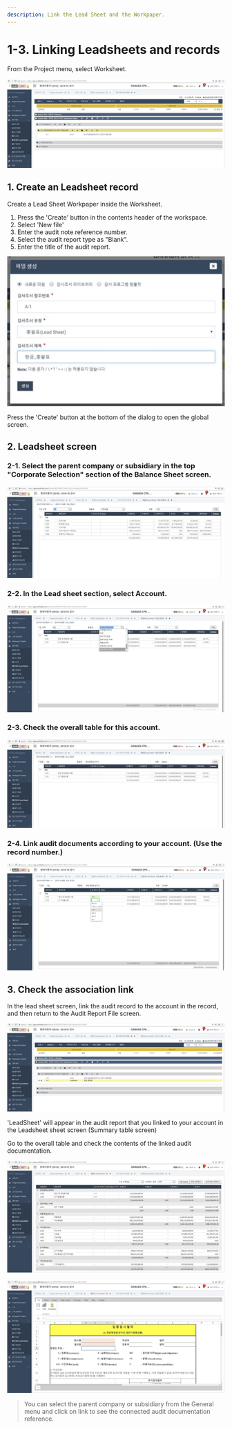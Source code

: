 ```yaml
---
description: Link the Lead Sheet and the Workpaper.
---
```


# 1-3. Linking Leadsheets and records

From the Project menu, select Worksheet.

![Project Home -&amp;gt;Workpaper File](../../../.gitbook/assets/image-136.png)

## 1. Create an Leadsheet record

Create a Lead Sheet Workpaper inside the Worksheet.

1. Press the 'Create' button in the contents header of the workspace.
2. Select 'New file'
3. Enter the audit note reference number.
4. Select the audit report type as "Blank".
5. Enter the title of the audit report.

![Project Home -&amp;gt;Workpaper File-&amp;gt;Create file \( Current audit report file creation screen\)](../../../.gitbook/assets/image-24.png)

Press the 'Create' button at the bottom of the dialog to open the global screen.

## 2. Leadsheet screen

### 2-1. Select the parent company or subsidiary in the top "Corporate Selection" section of the Balance Sheet screen.

![Summary table screen-&amp;gt; Select parent company or subsidiary](../../../.gitbook/assets/image-95.png)

### 2-2. In the Lead sheet section, select Account.

![Summary table screen-&amp;gt;Select leadsheet account](../../../.gitbook/assets/image-123.png)

### 2-3. Check the overall table for this account.

![Summary table screen-&amp;gt;Check the overall table for this account](../../../.gitbook/assets/image-78.png)

### 2-4. Link audit documents according to your account. \(Use the record number.\)

![Summary table screen-&amp;gt; Account selection-&amp;gt; Audit Report Connection](../../../.gitbook/assets/image-8.png)

## 3. Check the association link

In the lead sheet screen, link the audit record to the account in the record, and then return to the Audit Report File screen.

![Project Home-&amp;gt;Current Workpaper file screen](../../../.gitbook/assets/image-62.png)

'LeadSheet' will appear in the audit report that you linked to your account in the Leadsheet sheet screen \(Summary table screen\)

Go to the overall table and check the contents of the linked audit documentation.

![Project Home-&amp;gt; Financial Statements-&amp;gt; Lead Sheet](../../../.gitbook/assets/image-72.png)

![Project Home-&amp;gt; Financial Statements-&amp;gt; Lead Sheet-&amp;gt;Click on reference link](../../../.gitbook/assets/image-188.png)

> You can select the parent company or subsidiary from the General menu and click on link to see the connected audit documentation reference.

